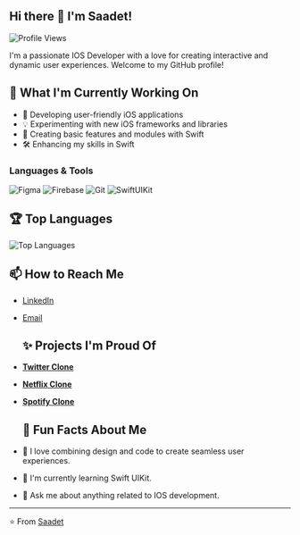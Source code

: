 ## Hi there 👋  I'm Saadet!

![Profile Views](https://komarev.com/ghpvc/?username=saadetsimsek&color=blueviolet)

I'm a passionate IOS Developer with a love for creating interactive and dynamic user experiences. Welcome to my GitHub profile!

## 🔭 What I'm Currently Working On
- 📱 Developing user-friendly iOS applications
- 💡 Experimenting with new iOS frameworks and libraries
- 🧩 Creating basic features and modules with Swift 
- 🛠️ Enhancing my skills in Swift


### Languages & Tools

![Figma](https://img.shields.io/badge/-Figma-F24E1E?style=flat&logo=figma&logoColor=white)
![Firebase](https://img.shields.io/badge/-Firebase-FFCA28?style=flat&logo=firebase&logoColor=black)
![Git](https://img.shields.io/badge/-Git-F05032?style=flat&logo=git&logoColor=white)
![SwiftUIKit](https://img.shields.io/badge/-SwiftUIKit-FA7343?style=flat&logo=swift&logoColor=white)


## 🏆 Top Languages
![Top Languages](https://github-readme-stats.vercel.app/api/top-langs/?username=saadetsimsek&layout=compact&theme=radical)


## 📫 How to Reach Me
- [LinkedIn](https://www.linkedin.com/in/saadet-şimşek-6b05b22a6)
- [Email](saadetsimsek13@gmail.com)


  ## ✨ Projects I'm Proud Of
- [**Twitter Clone**](https://github.com/saadetsimsek/Twitter-Clone.git)
- [**Netflix Clone**](https://github.com/saadetsimsek/Netflix-Clone.git)
- [**Spotify Clone**](https://github.com/saadetsimsek/spotify.git)


  ## 🚀 Fun Facts About Me
- 🎨 I love combining design and code to create seamless user experiences.
- 🌱 I'm currently learning Swift UIKit.
- 💬 Ask me about anything related to IOS development.

---

⭐️ From [Saadet](https://github.com/saadetsimsek)
